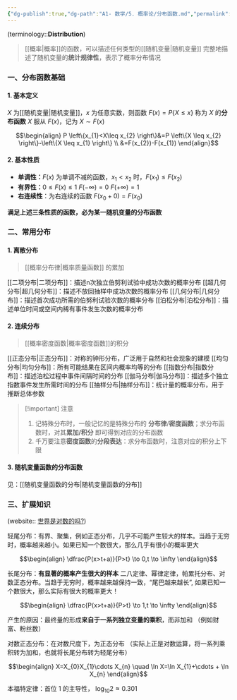 ```yaml
---
{"dg-publish":true,"dg-path":"A1- 数学/5. 概率论/分布函数.md","permalink":"/A1- 数学/5. 概率论/分布函数/","dgPassFrontmatter":true,"noteIcon":"","created":"2024-05-21T15:20:27.000+08:00","updated":"2025-07-16T22:08:49.776+08:00"}
---
```


(terminology::**Distribution**)
> [[概率\|概率]]的函数，可以描述任何类型的[[随机变量\|随机变量]]
> 完整地描述了随机变量的**统计规律性**，表示了概率分布情况

### 一、分布函数基础
#### 1. 基本定义
$X$ 为[[随机变量\|随机变量]]，$x$ 为任意实数，则函数 $F(x)=P\{X\leq x\}$ 称为 $X$ 的**分布函数**
$X$ 服从 $F(x)$，记为 $X\sim F(x)$

$$\begin{align}
P \left\{x_{1}<X\leq x_{2} \right\}&=P \left\{X \leq x_{2} \right\}-\left\{X \leq x_{1} \right\} \\
&=F(x_{2})-F(x_{1})
\end{align}$$
#### 2. 基本性质
- **单调性：**$F(x)$ 为单调不减的函数，$x_{1}<x_{2}$ 时，$F(x_{1})\leq F(x_{2})$
- **有界性：**$0\leq F(x)\leq 1$  $F(-\infty)=0$  $F(+\infty)=1$
- **右连续性**：为右连续的函数  $F(x_{0}+0)=F(x_{0})$

**满足上述三条性质的函数，必为某一随机变量的分布函数**

### 二、常用分布
#### 1. 离散分布
> [[概率分布律\|概率质量函数]] 的累加

[[二项分布\|二项分布]]：描述n次独立伯努利试验中成功次数的概率分布
[[超几何分布\|超几何分布]]：描述不放回抽样中成功次数的概率分布
[[几何分布\|几何分布]]：描述首次成功所需的伯努利试验次数的概率分布
[[泊松分布\|泊松分布]]：描述单位时间或空间内稀有事件发生次数的概率分布

#### 2. 连续分布
> [[概率密度函数\|概率密度函数]]的积分

[[正态分布\|正态分布]]：对称的钟形分布，广泛用于自然和社会现象的建模
[[均匀分布\|均匀分布]]：所有可能结果在区间内概率均等的分布
[[指数分布\|指数分布]]：描述泊松过程中事件间隔时间的分布
[[伽马分布\|伽马分布]]：描述多个独立指数事件发生所需时间的分布
[[抽样分布\|抽样分布]]：统计量的概率分布，用于推断总体参数

>[!important] 注意
>1. 记特殊分布时，一般记忆的是特殊分布的 **分布律**/**密度函数**；求分布函数时，对其**累加/积分**  即可得到对应的分布函数
>2. 千万要注意**密度函数**的**分段表达**：求分布函数时，注意对应的积分上下限

#### 3. 随机变量**函数的**分布函数
见：[[随机变量函数的分布\|随机变量函数的分布]]


### 三、扩展知识
(website:: [世界是对数的吗?](https://www.bilibili.com/video/BV15kj4z4Eju/?spm_id_from=333.1007.tianma.4-1-11.click&vd_source=dba046a94f2c543cbb2a7f7c4747fe67))

轻尾分布：有界、聚集，例如正态分布，几乎不可能产生较大的样本。当趋于无穷时，概率越来越小。如果已知一个数很大，那么几乎有很小的概率更大

$$\begin{align}
\dfrac{P(x>t+a)}{P>t} \to  0,t \to  \infty 
\end{align}$$


长尾分布：**有显著的概率产生很大的样本**
二八定律、幂律定律，帕累托分布、对数正态分布。当趋于无穷时，概率越来越保持一致，“尾巴越来越长”, 如果已知一个数很大，那么实际有很大的概率更大！ 

$$\begin{align}
\dfrac{P(x>t+a)}{P>t} \to  1,t \to  \infty 
\end{align}$$

产生的原因：最终量的形成**来自于一系列独立变量的乘积**，而非加和
（例如财富、粉丝数）

对数正态分布：在对数尺度下，为正态分布
（实际上正是对数运算，将一系列乘积转为加和，也就将长尾分布转为轻尾分布）

$$\begin{align}
X=X_{0}X_{1}\cdots X_{n} \quad \ln X=\ln X_{1}+\cdots + \ln X_{n}
\end{align}$$

本福特定律：首位 1 的主导性，
$\log_{10}2\approx 0.301$






